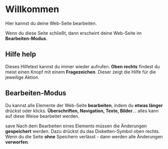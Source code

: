 # Willkommen

Hier kannst du deine Web-Seite bearbeiten.

Wenn du diese Seite schließt, dann erscheint deine Web-Seite im **Bearbeiten-Modus**.

## Hilfe <span class="material-icons icon" style="vertical-align: top;">help</span>

Dieses Hilfetext kannst du immer wieder aufrufen. **Oben rechts** findest du meist einen Knopf mit einem **Fragezeichen**. Dieser zeigt die Hilfe für die jeweilige Aktion.

## Bearbeiten-Modus

Du kannst alle Elemente der Web-Seite **bearbeiten**, indem du **etwas länger** drückst oder klicks. **Überschriften, Navigation, Texte, Bilder**... alles kann auf diese Weise bearbeitet werden.

<span class="material-icons icon">save</span> Nach dem Bearbeiten eines Elements müssen die Änderungen **gespeichert** werden. Dazu drückst du das Disketten-Symbol oben rechts. Wenn du die Seite **ohne** Speichern verlässt - dann werden alle Änderungen **verworfen**.

